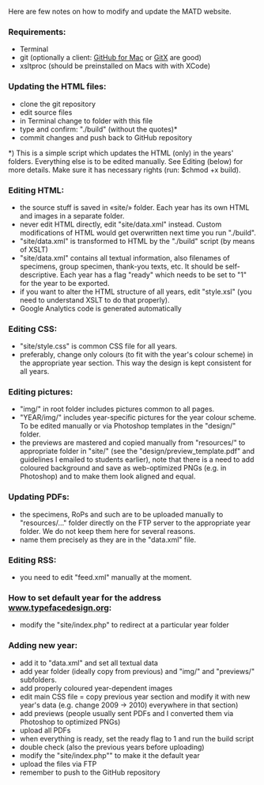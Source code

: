 Here are few notes on how to modify and update the MATD website.

### Requirements:

- Terminal
- git (optionally a client: [GitHub for Mac](https://github.com/blog/878-announcing-github-for-mac) or [GitX](http://gitx.laullon.com/) are good)
- xsltproc (should be preinstalled on Macs with with XCode)

### Updating the HTML files:

- clone the git repository
- edit source files
- in Terminal change to folder with this file
- type and confirm: "./build" (without the quotes)*
- commit changes and push back to GitHub repository

*) This is a simple script which updates the HTML (only) in the years' folders. Everything else is to be edited manually. See Editing (below) for more details. Make sure it has necessary rights (run: $chmod +x build).

### Editing HTML:

- the source stuff is saved in «site/» folder. Each year has its own HTML and images in a separate folder.
- never edit HTML directly, edit "site/data.xml" instead. Custom modifications of HTML would get overwritten next time you run "./build".
- "site/data.xml" is transformed to HTML by the "./build" script (by means of XSLT)
- "site/data.xml" contains all textual information, also filenames of specimens, group specimen, thank-you texts, etc. It should be self-descriptive. Each year has a flag "ready" which needs to be set to "1" for the year to be exported.
- if you want to alter the HTML structure of all years, edit "style.xsl" (you need to understand XSLT to do that properly).
- Google Analytics code is generated automatically

### Editing CSS:

- "site/style.css" is common CSS file for all years.
- preferably, change only colours (to fit with the year's colour scheme) in the appropriate year section. This way the design is kept consistent for all years.

### Editing pictures:

- "img/" in root folder includes pictures common to all pages.
- "YEAR/img/" includes year-specific pictures for the year colour scheme. To be edited manually or via Photoshop templates in the "design/" folder.
- the previews are mastered and copied manually from "resources/" to appropriate folder in "site/" (see the "design/preview_template.pdf" and guidelines I emailed to students earlier), note that there is a need to add coloured background and save as web-optimized PNGs (e.g. in Photoshop) and to make them look aligned and equal.

### Updating PDFs:

- the specimens, RoPs and such are to be uploaded manually to "resources/…" folder directly on the FTP server to the appropriate year folder. We do not keep them here for several reasons.
- name them precisely as they are in the "data.xml" file.

### Editing RSS:

- you need to edit "feed.xml" manually at the moment.

### How to set default year for the address www.typefacedesign.org:

- modify the "site/index.php" to redirect at a particular year folder

### Adding new year:

- add it to "data.xml" and set all textual data
- add year folder (ideally copy from previous) and "img/" and "previews/" subfolders.
- add properly coloured year-dependent images
- edit main CSS file = copy previous year section and modify it with new year's data (e.g. change 2009 -> 2010) everywhere in that section)
- add previews (people usually sent PDFs and I converted them via Photoshop to optimized PNGs)
- upload all PDFs
- when everything is ready, set the ready flag to 1 and run the build script
- double check (also the previous years before uploading)
- modify the "site/index.php"" to make it the default year
- upload the files via FTP
- remember to push to the GitHub repository
